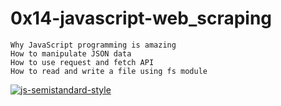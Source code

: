 # 0x14-javascript-web_scraping
    Why JavaScript programming is amazing
    How to manipulate JSON data
    How to use request and fetch API
    How to read and write a file using fs module

[![js-semistandard-style](https://img.shields.io/badge/code%20style-semistandard-brightgreen.svg)](https://github.com/standard/semistandard)
